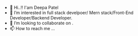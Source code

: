 - 👋 Hi..!! I'am Deepa Patel
- 👀 I’m interested in full stack develpoer/ Mern stack/Front-End Developer/Backend Developer.
- 💞️ I’m looking to collaborate on .
- 📫 How to reach me ...

<!---
deepakp2411/deepakp2411 is a ✨ special ✨ repository because its `README.md` (this file) appears on your GitHub profile.
You can click the Preview link to take a look at your changes.
--->
